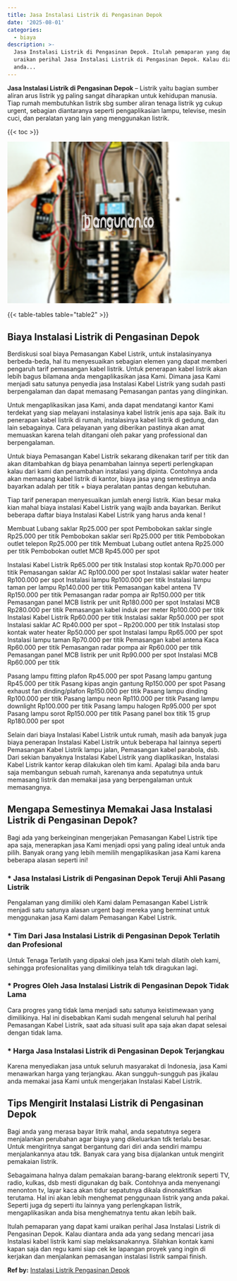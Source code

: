 ```yaml
---
title: Jasa Instalasi Listrik di Pengasinan Depok
date: '2025-08-01'
categories:
  - biaya
description: >-
  Jasa Instalasi Listrik di Pengasinan Depok. Itulah pemaparan yang dapat kami
  uraikan perihal Jasa Instalasi Listrik di Pengasinan Depok. Kalau diantara
  anda...
---
```


**Jasa Instalasi Listrik di Pengasinan Depok** – Listrik yaitu bagian sumber aliran arus listrik yg paling sangat diharapkan untuk kehidupan manusia. Tiap rumah membutuhkan listrik sbg sumber aliran tenaga listrik yg cukup urgent, sebagian diantaranya seperti pengaplikasian lampu, televise, mesin cuci, dan peralatan yang lain yang menggunakan listrik.

{{< toc >}}

![Jasa Instalasi Listrik di Pengasinan Depok](/images/instalasi-listrik-murah41.png)

{{< table-tables table="table2" >}}

## Biaya Instalasi Listrik di Pengasinan Depok

Berdiskusi soal biaya Pemasangan Kabel Listrik, untuk instalasinyanya berbeda-beda, hal itu menyesuaikan sebagian elemen yang dapat memberi pengaruh tarif pemasangan kabel listrik. Untuk penerapan kabel listrik akan lebih bagus bilamana anda mengaplikasikan jasa Kami. Dimana jasa Kami menjadi satu satunya penyedia jasa Instalasi Kabel Listrik yang sudah pasti berpengalaman dan dapat memasang Pemasangan pantas yang diinginkan.

Untuk mengaplikasikan jasa Kami, anda dapat mendatangi kantor Kami terdekat yang siap melayani instalasinya kabel listrik jenis apa saja. Baik itu penerapan kabel listrik di rumah, instalasinya kabel listrik di gedung, dan lain sebagainya. Cara pelayanan yang diberikan pastinya akan amat memuaskan karena telah ditangani oleh pakar yang professional dan berpengalaman.

Untuk biaya Pemasangan Kabel Listrik sekarang dikenakan tarif per titik dan akan ditambahkan dg biaya penambahan lainnya seperti perlengkapan kalau dari kami dan penambahan instalasi yang dipinta. Contohnya anda akan memasang kabel listrik di kantor, biaya jasa yang semestinya anda bayarkan adalah per titik + biaya peralatan pantas dengan kebutuhan.

Tiap tarif penerapan menyesuaikan jumlah energi listrik. Kian besar maka kian mahal biaya instalasi Kabel Listrik yang wajib anda bayarkan. Berikut beberapa daftar biaya Instalasi Kabel Listrik yang harus anda kenal !

Membuat Lubang saklar Rp25.000 per spot Pembobokan saklar single Rp25.000 per titik Pembobokan saklar seri Rp25.000 per titik Pembobokan outlet telepon Rp25.000 per titik Membuat Lubang outlet antena Rp25.000 per titik Pembobokan outlet MCB Rp45.000 per spot

Instalasi Kabel Listrik Rp65.000 per titik Instalasi stop kontak Rp70.000 per titik Pemasangan saklar AC Rp100.000 per spot Instalasi saklar water heater Rp100.000 per spot Instalasi lampu Rp100.000 per titik Instalasi lampu taman per lampu Rp140.000 per titik Pemasangan kabel antena TV Rp150.000 per titik Pemasangan radar pompa air Rp150.000 per titik Pemasangan panel MCB listrik per unit Rp180.000 per spot Instalasi MCB Rp280.000 per titik Pemasangan kabel induk per meter Rp100.000 per titik Instalasi Kabel Listrik Rp60.000 per titik Instalasi saklar Rp50.000 per spot Instalasi saklar AC Rp40.000 per spot – Rp200.000 per titik Instalasi stop kontak water heater Rp50.000 per spot Instalasi lampu Rp65.000 per spot Instalasi lampu taman Rp70.000 per titik Pemasangan kabel antena Kaca Rp60.000 per titik Pemasangan radar pompa air Rp60.000 per titik Pemasangan panel MCB listrik per unit Rp90.000 per spot Instalasi MCB Rp60.000 per titik

Pasang lampu fitting plafon Rp45.000 per spot Pasang lampu gantung Rp45.000 per titik Pasang kipas angin gantung Rp150.000 per spot Pasang exhaust fan dinding/plafon Rp150.000 per titik Pasang lampu dinding Rp100.000 per titik Pasang lampu neon Rp110.000 per titik Pasang lampu downlight Rp100.000 per titik Pasang lampu halogen Rp95.000 per spot Pasang lampu sorot Rp150.000 per titik Pasang panel box titik 15 grup Rp180.000 per spot

Selain dari biaya Instalasi Kabel Listrik untuk rumah, masih ada banyak juga biaya penerapan Instalasi Kabel Listrik untuk beberapa hal lainnya seperti Pemasangan Kabel Listrik lampu jalan, Pemasangan kabel parabola, dsb. Dari sekian banyaknya Instalasi Kabel Listrik yang diaplikasikan, Instalasi Kabel Listrik kantor kerap dilakukan oleh tim kami. Apalagi bila anda baru saja membangun sebuah rumah, karenanya anda sepatutnya untuk memasang listrik dan memakai jasa yang berpengalaman untuk memasangnya.

## Mengapa Semestinya Memakai Jasa Instalasi Listrik di Pengasinan Depok?

Bagi ada yang berkeinginan mengerjakan Pemasangan Kabel Listrik tipe apa saja, menerapkan jasa Kami menjadi opsi yang paling ideal untuk anda pilih. Banyak orang yang lebih memilih mengaplikasikan jasa Kami karena beberapa alasan seperti ini!

### \* Jasa Instalasi Listrik di Pengasinan Depok Teruji Ahli Pasang Listrik

Pengalaman yang dimiliki oleh Kami dalam Pemasangan Kabel Listrik menjadi satu satunya alasan urgent bagi mereka yang berminat untuk menggunakan jasa Kami dalam Pemasangan Kabel Listrik.

### \* Tim Dari Jasa Instalasi Listrik di Pengasinan Depok Terlatih dan Profesional

Untuk Tenaga Terlatih yang dipakai oleh jasa Kami telah dilatih oleh kami, sehingga profesionalitas yang dimilikinya telah tdk diragukan lagi.

### \* Progres Oleh Jasa Instalasi Listrik di Pengasinan Depok Tidak Lama

Cara progres yang tidak lama menjadi satu satunya keistimewaan yang dimilikinya. Hal ini disebabkan Kami sudah mengenal seluruh hal perihal Pemasangan Kabel Listrik, saat ada situasi sulit apa saja akan dapat selesai dengan tidak lama.

### \* Harga Jasa Instalasi Listrik di Pengasinan Depok Terjangkau

Karena menyediakan jasa untuk seluruh masyarakat di Indonesia, jasa Kami menawarkan harga yang terjangkau. Akan sungguh-sungguh pas jikalau anda memakai jasa Kami untuk mengerjakan Instalasi Kabel Listrik.

## Tips Mengirit Instalasi Listrik di Pengasinan Depok


Bagi anda yang merasa bayar litrik mahal, anda sepatutnya segera menjalankan perubahan agar biaya yang dikeluarkan tdk terlalu besar. Untuk mengiritnya sangat bergantung dari diri anda sendiri mampu menjalankannya atau tdk. Banyak cara yang bisa dijalankan untuk mengirit pemakaian listrik.

Sebagaimana halnya dalam pemakaian barang-barang elektronik seperti TV, radio, kulkas, dsb mesti digunakan dg baik. Contohnya anda menyenangi menonton tv, layar kaca akan tidur sepatutnya dikala dinonaktifkan terutama. Hal ini akan lebih menghemat penggunaan listrik yang anda pakai. Seperti juga dg seperti itu lainnya yang perlengkapan listrik, mengaplikasikan anda bisa menghematnya tentu akan lebih baik.

Itulah pemaparan yang dapat kami uraikan perihal Jasa Instalasi Listrik di Pengasinan Depok. Kalau diantara anda ada yang sedang mencari jasa Instalasi kabel listrik kami siap melaksanakannya. Silahkan kontak kami kapan saja dan regu kami siap cek ke lapangan proyek yang ingin di kerjakan dan menjalankan pemasangan instalasi listrik sampai finish.

**Ref by:** [Instalasi Listrik Pengasinan Depok](https://id.wikipedia.org/wiki/Instalasi)
